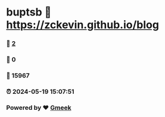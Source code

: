 # buptsb :link: https://zckevin.github.io/blog 
### :page_facing_up: [2](https://zckevin.github.io/blog/tag.html) 
### :speech_balloon: 0 
### :hibiscus: 15967 
### :alarm_clock: 2024-05-19 15:07:51 
### Powered by :heart: [Gmeek](https://github.com/Meekdai/Gmeek)
